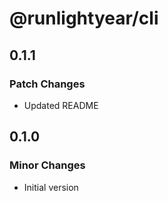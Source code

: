 # @runlightyear/cli

## 0.1.1

### Patch Changes

- Updated README

## 0.1.0

### Minor Changes

- Initial version
